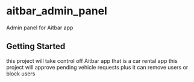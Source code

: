 # aitbar_admin_panel

Admin panel for Aitbar app

## Getting Started

this project will take control off Aitbar app that is a car rental app this project will approve pending vehicle requests plus it can remove users or block users